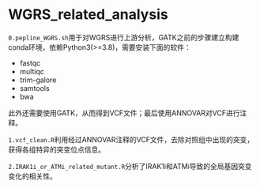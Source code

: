# WGRS_related_analysis

`0.pepline_WGRS.sh`用于对WGRS进行上游分析，GATK之前的步骤建立构建conda环境，依赖Python3(>=3.8)，需要安装下面的软件：
* fastqc
* multiqc
* trim-galore
* samtools
* bwa

此外还需要使用GATK，从而得到VCF文件；最后使用ANNOVAR对VCF进行注释。

`1.vcf_clean.R`利用经过ANNOVAR注释的VCF文件，去除对照组中出现的突变，获得各组特异的突变位点信息。

`2.IRAK1i_or_ATMi_related_mutant.R`分析了IRAK1i和ATMi导致的全局基因突变变化的相关性。


